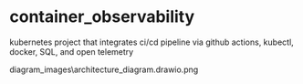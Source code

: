 # container_observability
kubernetes project that integrates ci/cd pipeline via github actions, kubectl, docker, SQL, and open telemetry

diagram_images\architecture_diagram.drawio.png
